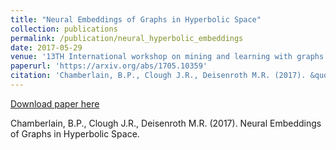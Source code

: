 ```yaml
---
title: "Neural Embeddings of Graphs in Hyperbolic Space"
collection: publications
permalink: /publication/neural_hyperbolic_embeddings
date: 2017-05-29
venue: '13TH International workshop on mining and learning with graphs'
paperurl: 'https://arxiv.org/abs/1705.10359'
citation: 'Chamberlain, B.P., Clough J.R., Deisenroth M.R. (2017). &quot;Neural Embeddings of Graphs in Hyperbolic Space.'
---
```


[Download paper here](https://arxiv.org/abs/1705.10359)

Chamberlain, B.P., Clough J.R., Deisenroth M.R. (2017). Neural Embeddings of Graphs in Hyperbolic Space.
